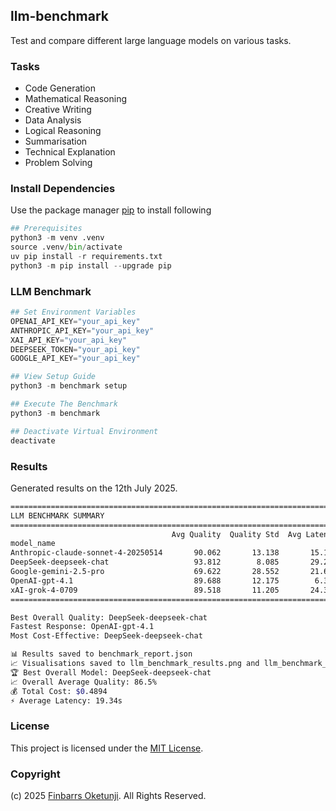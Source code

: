 ## llm-benchmark

Test and compare different large language models on various tasks.

### Tasks

+ Code Generation
+ Mathematical Reasoning
+ Creative Writing
+ Data Analysis
+ Logical Reasoning
+ Summarisation
+ Technical Explanation
+ Problem Solving

### Install Dependencies

Use the package manager [pip](https://pip.pypa.io/en/stable/) to install following

```python
## Prerequisites
python3 -m venv .venv
source .venv/bin/activate
uv pip install -r requirements.txt
python3 -m pip install --upgrade pip
```

### LLM Benchmark

```python
## Set Environment Variables
OPENAI_API_KEY="your_api_key"
ANTHROPIC_API_KEY="your_api_key"
XAI_API_KEY="your_api_key"
DEEPSEEK_TOKEN="your_api_key"
GOOGLE_API_KEY="your_api_key"

## View Setup Guide
python3 -m benchmark setup

## Execute The Benchmark
python3 -m benchmark

## Deactivate Virtual Environment
deactivate
```

### Results

Generated results on the 12th July 2025.

```sh
================================================================================
LLM BENCHMARK SUMMARY
================================================================================
                                    Avg Quality  Quality Std  Avg Latency  Med Latency  Avg Cost  Total Cost  Error Rate
model_name                                                                                                              
Anthropic-claude-sonnet-4-20250514       90.062       13.138       15.132       11.268     0.011       0.179        0.00
DeepSeek-deepseek-chat                   93.812        8.085       29.205       24.411     0.001       0.013        0.00
Google-gemini-2.5-pro                    69.622       28.552       21.624       21.594     0.001       0.021        6.25
OpenAI-gpt-4.1                           89.688       12.175        6.379        6.355     0.005       0.083        0.00
xAI-grok-4-0709                          89.518       11.205       24.384       22.662     0.012       0.194        0.00
================================================================================

Best Overall Quality: DeepSeek-deepseek-chat
Fastest Response: OpenAI-gpt-4.1
Most Cost-Effective: DeepSeek-deepseek-chat

📊 Results saved to benchmark_report.json
📈 Visualisations saved to llm_benchmark_results.png and llm_benchmark_detailed.png
🏆 Best Overall Model: DeepSeek-deepseek-chat
📈 Overall Average Quality: 86.5%
💰 Total Cost: $0.4894
⚡ Average Latency: 19.34s
```

### License

This project is licensed under the [MIT License](./LICENSE).

### Copyright

(c) 2025 [Finbarrs Oketunji](https://finbarrs.eu). All Rights Reserved.